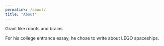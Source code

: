 ```yaml
---
permalink: /about/
title: "About"
---
```


Grant like robots and brains

For his college entrance essay, he chose to write about LEGO spaceships.